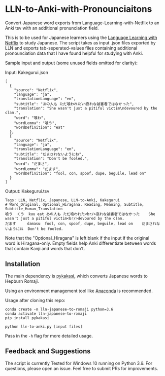 # LLN-to-Anki-with-Pronounciaitons
Convert Japanese word exports from Language-Learning-with-Netflix to an Anki tsv with an additional pronunciation field.

This is to be used for Japanese learners using the [Language Learning with Netflix](https://languagelearningwithnetflix.com/) to study Japanese. The script takes as input .json files exported by LLN and exports tab-seperated-values files containing additional pronounciation data that I have found helpful for studying with Anki.

Sample input and output (some unused fields omitted for clarity):

Input: Kakegurui.json
```
[
  {
    "source": "Netflix",
    "language": "ja",
    "translationLanguage": "en",
    "subtitle": "あの人も ただ喰われた\n哀れな被害者ではなかった",
    "translation": "She wasn't just a pitiful victim\ndevoured by the clan.",
    "word": "喰わ",
    "wordLemma": "喰う",
    "wordDefinition": "eat"
  },
  {
    "source": "Netflix",
    "language": "ja",
    "translationLanguage": "en",
    "subtitle": "だまされないようにね",
    "translation": "Don't be fooled.",
    "word": "だまさ",
    "wordLemma": "だます",
    "wordDefinition": "fool, con, spoof, dupe, beguile, lead on"
  }
]
```

Output: Kakegurui.tsv
```
Tags: LLN, Netflix, Japanese, LLN-to-Anki, Kakegurui
# Word_Original, Optional_Hiragana, Reading, Meaning, Subtitle, Subtitle_Human_Translation 
喰う	くう	kuu	eat	あの人も ただ喰われた<br/>哀れな被害者ではなかった	She wasn't just a pitiful victim<br/>devoured by the clan.
だます		damasu	fool, con, spoof, dupe, beguile, lead on	だまされないようにね	Don't be fooled.
```

Note that the "Optional_Hiragana" is left blank if the input if the original word is Hiragana-only. Empty fields help Anki differentiate between words that contain Kanji and words that don't.

## Installation

The main dependency is [pykakasi](https://github.com/miurahr/pykakasi), which converts Japanese words to Hepburn Romaji.

Using an environment management tool like [Anaconda](https://docs.anaconda.com/anaconda/install/) is recommended.

Usage after cloning this repo:
```
conda create -n lln-japanese-to-romaji python=3.6
conda activate lln-japanese-to-romaji
pip install pykakasi

python lln-to-anki.py [input files]
```

Pass in the `-h` flag for more detailed usage.

## Feedback and Suggestions

The script is currently Tested for Windows 10 running on Python 3.6. For questions, please open an issue. Feel free to submit PRs for improvements.
